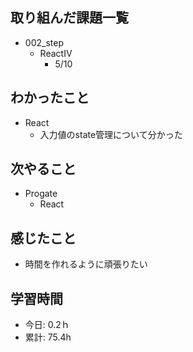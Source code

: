 ## 取り組んだ課題一覧
- 002_step
  - ReactⅣ
    - 5/10

   
## わかったこと
- React
  - 入力値のstate管理について分かった
 
## 次やること
- Progate
  - React
    
## 感じたこと
- 時間を作れるように頑張りたい
  
## 学習時間
- 今日: 0.2ｈ
- 累計: 75.4h
